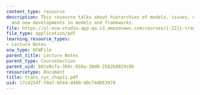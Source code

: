 ```yaml
---
content_type: resource
description: This resource talks about hierarchies of models, issues, why we model
  and new developments in models and frameworks.
file: https://ol-ocw-studio-app-qa.s3.amazonaws.com/courses/1-221j-transportation-systems-fall-2004/17c4254ff0a70544d460d0c74d053979_trans_sys_chap11.pdf
file_type: application/pdf
learning_resource_types:
- Lecture Notes
ocw_type: OCWFile
parent_title: Lecture Notes
parent_type: CourseSection
parent_uid: b81e0cfa-368c-050a-30d0-2502b8824c8b
resourcetype: Document
title: trans_sys_chap11.pdf
uid: 17c4254f-f0a7-0544-d460-d0c74d053979
---
```

